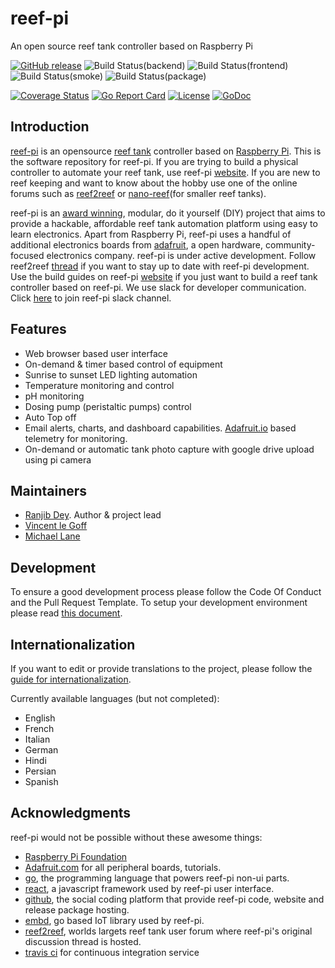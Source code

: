 # reef-pi

An open source reef tank controller based on Raspberry Pi

[![GitHub release](https://img.shields.io/github/release/reef-pi/reef-pi.svg)](https://github.com/reef-pi/reef-pi/releases)
![Build Status(backend)](https://github.com/reef-pi/reef-pi/workflows/go/badge.svg?branch=master)
![Build Status(frontend)](https://github.com/reef-pi/reef-pi/workflows/jest/badge.svg?branch=master)
![Build Status(smoke)](https://github.com/reef-pi/reef-pi/workflows/smoke/badge.svg?branch=master)
![Build Status(package)](https://github.com/reef-pi/reef-pi/workflows/deb/badge.svg?branch=master)

[![Coverage Status](https://codecov.io/gh/reef-pi/reef-pi/branch/master/graph/badge.svg)](https://codecov.io/gh/reef-pi/reef-pi)
[![Go Report Card](https://goreportcard.com/badge/reef-pi/reef-pi)](https://goreportcard.com/report/reef-pi/reef-pi)
[![License](https://img.shields.io/badge/License-Apache%202.0-blue.svg)](https://github.com/reef-pi/reef-pi/blob/master/LICENSE.txt)
[![GoDoc](https://godoc.org/github.com/reef-pi/reef-pi?status.svg)](https://godoc.org/github.com/reef-pi/reef-pi)

## Introduction

[reef-pi](http://reef-pi.com) is an opensource [reef tank](https://en.wikipedia.org/wiki/Reef_aquarium) controller based on  [Raspberry Pi](https://www.raspberrypi.org/). This is the software repository for reef-pi. If you are trying to build a physical controller to automate your reef tank, use reef-pi [website](http://reef-pi.com). If you are new to reef keeping and want to know about the hobby use one of the online forums such as [reef2reef](https://www.reef2reef.com/) or [nano-reef](https://www.nano-reef.com/)(for smaller reef tanks).


reef-pi is an [award winning](https://reef-pi.github.io/blogs/makerfaire-2017/), modular, do it yourself (DIY) project that aims to provide a hackable, affordable reef tank automation platform using easy to learn electronics. Apart from Raspberry Pi, reef-pi uses a handful of additional electronics boards from [adafruit](https://www.adafruit.com/), a open hardware, community-focused electronics company. reef-pi is under active development. Follow reef2reef [thread](http://www.reef2reef.com/threads/reef-pi-an-open-source-raspberry-pi-based-reef-tank-controller.289256/) if you want to stay up to date with reef-pi development. Use the build guides on reef-pi [website](http://reef-pi.com) if you just want to build a reef tank controller based on reef-pi. We use slack for developer communication. Click [here](https://join.slack.com/t/reef-pi/shared_invite/enQtNDI4NzM4MjEzNDk1LTJjMzkzN2M4ZjUzODMxZjRjZWIzMGY2MWIyMzg2OGI2NTU2MThlZmM0ZGZiN2E2M2NmZWVhOThkOGNjZWRiNjM) to join reef-pi slack channel.


## Features

- Web browser based user interface
- On-demand & timer based control of equipment
- Sunrise to sunset LED lighting automation
- Temperature monitoring and control
- pH monitoring
- Dosing pump (peristaltic pumps) control
- Auto Top off
- Email alerts, charts, and dashboard capabilities. [Adafruit.io](https://io.adafruit.com/) based telemetry for monitoring.
- On-demand or automatic tank photo capture with google drive upload using pi camera


## Maintainers

- [Ranjib Dey](https://github.com/ranjib). Author & project lead
- [Vincent le Goff](https://github.com/zekth)
- [Michael Lane](https://github.com/Ranthalion)


## Development

To ensure a good development process please follow the Code Of Conduct and the Pull Request Template. To setup your development environment please read [this document](https://reef-pi.github.io/additional-documentation/development/).

## Internationalization

If you want to edit or provide translations to the project, please follow the [guide for internationalization](i18n.md).

Currently available languages (but not completed):

- English
- French
- Italian
- German
- Hindi
- Persian
- Spanish

## Acknowledgments

reef-pi would not be possible without these awesome things:

  - [Raspberry Pi Foundation](https://www.raspberrypi.org/)
  - [Adafruit.com](https://www.adafruit.com/) for all peripheral boards, tutorials.
  - [go](https://golang.org/), the programming language that powers reef-pi non-ui parts.
  - [react](https://reactjs.org/), a javascript framework used by reef-pi user interface.
  - [github](https://github.com/), the social coding platform that provide reef-pi code, website and release package hosting.
  - [embd](http://embd.kidoman.io/), go based IoT library used by reef-pi.
  - [reef2reef](https://www.reef2reef.com/), worlds largets reef tank user forum where reef-pi's original discussion thread is hosted.
  - [travis ci](https://travis-ci.org/) for continuous integration service

